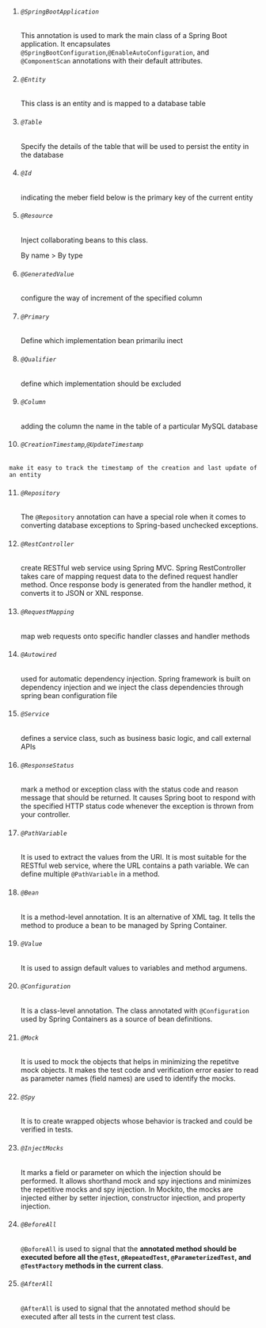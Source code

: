  1. ###### `@SpringBootApplication`

    This annotation is used to mark the main class of a Spring Boot application. It encapsulates `@SpringBootConfiguration`,`@EnableAutoConfiguration`, and `@ComponentScan` annotations with their default attributes. 

 2. ###### `@Entity`

    This class is an entity and is mapped to a database table

 3. ###### `@Table`

    Specify the details of the table that will be used to persist the entity in the database

 4. ###### `@Id`

    indicating the meber field below is the primary key of the current entity

 5. ###### `@Resource`

    Inject collaborating beans to this class.

    By name > By type

 6. ###### `@GeneratedValue`

    configure the way of increment of the specified column

 7. ###### `@Primary`

    Define which implementation bean primarilu inect

 8. ###### `@Qualifier`

    define which implementation should be excluded

 9. ###### `@Column`

    adding the column the name in the table of a particular MySQL database

 10. ###### `@CreationTimestamp`,`@UpdateTimestamp`

    make it easy to track the timestamp of the creation and last update of an entity

 11. ###### `@Repository`

     The `@Repository` annotation can have a special role when it comes to converting database exceptions to Spring-based unchecked exceptions.

 12. ###### `@RestController`

     create RESTful web service using Spring MVC. Spring RestController takes care of mapping request data to the defined request handler method. Once response body is generated from the handler method, it converts it to JSON or XNL response.

13. ###### `@RequestMapping`

    map web requests onto specific handler classes and handler methods

14. ###### `@Autowired`

    used for automatic dependency injection. Spring framework is built on dependency injection and we inject the class dependencies through spring bean configuration file

15. ###### `@Service`

     defines a service class, such as business basic logic, and call external APIs

16. ###### `@ResponseStatus`

    mark a method or exception class with the status code and reason message that should be returned. It causes Spring boot to respond with the specified HTTP status code whenever the exception is thrown from your controller.

17. ###### `@PathVariable`

    It is used to extract the values from the URI. It is most suitable for the RESTful web service, where the URL contains a path variable. We can define multiple `@PathVariable` in a method.

18. ###### `@Bean`

    It is a method-level annotation. It is an alternative of XML <bean> tag. It tells the method to produce a bean to be managed by Spring Container.

19. ###### `@Value`

    It is used to assign default values to variables and method argumens.

20. ###### `@Configuration`

    It is a class-level annotation. The class annotated with `@Configuration` used by Spring Containers as a source of bean definitions.

21. ###### `@Mock`

    It is used to mock the objects that helps in minimizing the repetitve mock objects. It makes the test code and verification error easier to read as parameter names (field names) are used to identify the mocks.

22. ###### `@Spy`

    It is to create wrapped objects whose behavior is tracked and could be verified in tests.

23. ###### `@InjectMocks`

    It marks a field or parameter on which the injection should be performed. It allows shorthand mock and spy injections and minimizes the repetitive mocks and spy injection. In Mockito, the mocks are injected either by setter injection, constructor injection, and property injection.

24. ###### `@BeforeAll`

    `@BoforeAll` is used to signal that the **annotated method should be executed before all the `@Test`, `@RepeatedTest`, `@ParameterizedTest`, and `@TestFactory` methods in the current class**.

25. ###### `@AfterAll`

    `@AfterAll` is used to signal that the annotated method should be executed after all tests in the current test class.

    

    

    



